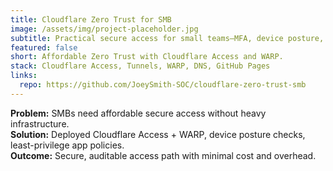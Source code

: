 ```yaml
---
title: Cloudflare Zero Trust for SMB
image: /assets/img/project-placeholder.jpg
subtitle: Practical secure access for small teams—MFA, device posture, tunnels, and app policies.
featured: false
short: Affordable Zero Trust with Cloudflare Access and WARP.
stack: Cloudflare Access, Tunnels, WARP, DNS, GitHub Pages
links:
  repo: https://github.com/JoeySmith-SOC/cloudflare-zero-trust-smb
---
```


**Problem:** SMBs need affordable secure access without heavy infrastructure.  
**Solution:** Deployed Cloudflare Access + WARP, device posture checks, least-privilege app policies.  
**Outcome:** Secure, auditable access path with minimal cost and overhead.
